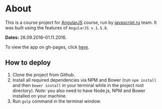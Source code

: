 # About

This is a course project for [AngularJS](http://learn.javascript.ru/courses/angular) course, run by [javascript.ru](http://learn.javascript.ru) team. It was built using the features of `AngularJS v.1.5.8`.

**Dates:** 26.09.2016–01.11.2016.

To view the app on gh-pages, click [here](https://biggus-dickus.github.io/mailbox/).

## How to deploy

1. Clone the project from Github.
2. Install all required dependencies via NPM and Bower (run `npm install` and then `bower install` in your terminal while in the project root directory). *Note:* you also need to have Node.js, NPM and Bower installed on your machine.
3. Run `gulp` command in the terminal window.
